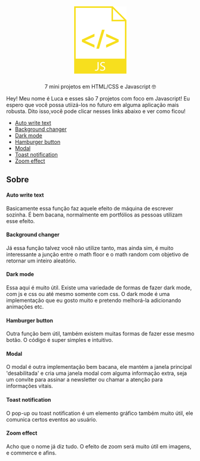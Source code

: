 <h1 align="center">  <img src="./img/logo.svg" alt="logo" title="Javascript"> </h1>
<p align="center"> 7 mini projetos em HTML/CSS e Javascript 🤓</p>

Hey! Meu nome é Luca e esses são 7 projetos com foco em Javascript! Eu espero que você possa utiizá-los no futuro em alguma aplicação mais robusta. 
Dito isso,você pode clicar nesses links abaixo e ver como ficou!

* [Auto write text](https://lucaautowritetext.netlify.app/)
* [Background changer](https://lucabackgroundchanger.netlify.app/)
* [Dark mode](https://lucadarkmode.netlify.app/)
* [Hamburger button](https://lucahamburgerbutton.netlify.app/)
* [Modal](https://lucamodal.netlify.app/)
* [Toast notification](https://lucatoastnotification.netlify.app/)
* [Zoom effect](https://lucazoomeffect.netlify.app/)

## Sobre 
#### Auto write text
Basicamente essa função faz aquele efeito de máquina de escrever sozinha. É bem bacana, normalmente em portfólios as pessoas utilizam esse efeito. 
#### Background changer
Já essa função talvez você não utilize tanto, mas ainda sim, é muito interessante a junção entre o math floor e o math  random com objetivo de retornar um inteiro aleatório.
#### Dark mode
Essa aqui é muito útil. Existe uma variedade de formas de fazer dark mode, com js e css ou até mesmo somente com css. O dark mode é uma implementação que eu gosto muito e pretendo
melhorá-la adicionando animações etc.
#### Hamburger button
Outra função bem útil, também existem muitas formas de fazer esse mesmo botão. O código é super simples e intuitivo.
#### Modal
O modal é outra implementação bem bacana, ele mantém a janela principal 'desabilitada' e cria uma janela modal com alguma informação extra, seja um convite para assinar a newsletter ou chamar a atenção para informações vitais.
#### Toast notification
O pop-up ou toast notification é um elemento gráfico também muito útil, ele comunica certos eventos ao usuário.
#### Zoom effect
Acho que o nome já diz tudo. O efeito de zoom será muito útil em imagens, e commerce e afins.


